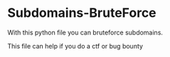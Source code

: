 # Subdomains-BruteForce
With this python file you can bruteforce subdomains. 

This file can help if you do a ctf or bug bounty 
